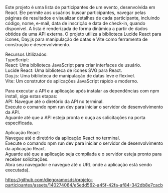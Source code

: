 Este projeto é uma lista de participantes de um evento, desenvolvida em React. Ele permite aos usuários buscar participantes, navegar pelas páginas de resultados e visualizar detalhes de cada participante, incluindo código, nome, e-mail, data de inscrição e data de check-in, quando disponível. A lista é renderizada de forma dinâmica a partir de dados obtidos de uma API externa. O projeto utiliza a biblioteca Lucide React para ícones, Day.js para manipulação de datas e Vite como ferramenta de construção e desenvolvimento.

Recursos Utilizados:<br>
TypeScript:<br>
React: Uma biblioteca JavaScript para criar interfaces de usuário.<br>
Lucide React: Uma biblioteca de ícones SVG para React.<br>
Day.js: Uma biblioteca de manipulação de datas leve e flexível.<br>
Vite: Um construtor de aplicações JavaScript rápido e moderno.<br>

Para executar a API e a aplicação após instalar as dependências com npm install, siga estas etapas:<br>
API:
Navegue até o diretório da API no terminal.<br>
Execute o comando npm run dev para iniciar o servidor de desenvolvimento da API.<br>
Aguarde até que a API esteja pronta e ouça as solicitações na porta especificada.<br>

Aplicação React:<br>
Navegue até o diretório da aplicação React no terminal.<br>
Execute o comando npm run dev para iniciar o servidor de desenvolvimento da aplicação React.<br>
Aguarde até que a aplicação seja compilada e o servidor esteja pronto para receber solicitações.<br>
Abra seu navegador e navegue até o URL onde a aplicação está sendo executada).<br>


https://github.com/diegoramosds/projeto-participantes/assets/140274064/e5edd562-a45f-42fa-af84-342db8e7cacb

